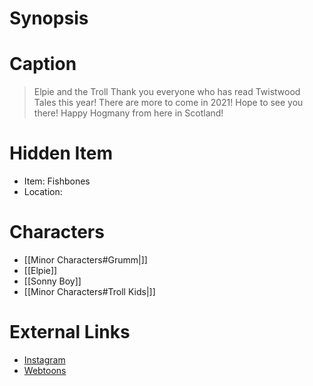 # Synopsis


# Caption
> Elpie and the Troll 
> Thank you everyone who has read Twistwood Tales this year! There are more to come in 2021! Hope to see you there! Happy Hogmany from here in Scotland!

# Hidden Item
* Item: Fishbones
* Location: <strike></strike>

# Characters
* [[Minor Characters#Grumm|]]
* [[Elpie]]
* [[Sonny Boy]]
* [[Minor Characters#Troll Kids|]]

# External Links
* [Instagram](https://www.instagram.com/p/CBeckJJD7zv/)
* [Webtoons](https://www.webtoons.com/en/challenge/twistwood-tales/44-elpie-and-the-troll/viewer?title_no=344740&episode_no=48)